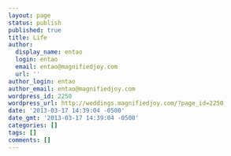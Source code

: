 ```yaml
---
layout: page
status: publish
published: true
title: Life
author:
  display_name: entao
  login: entao
  email: entao@magnifiedjoy.com
  url: ''
author_login: entao
author_email: entao@magnifiedjoy.com
wordpress_id: 2250
wordpress_url: http://weddings.magnifiedjoy.com/?page_id=2250
date: '2013-03-17 14:39:04 -0500'
date_gmt: '2013-03-17 14:39:04 -0500'
categories: []
tags: []
comments: []
---
```


